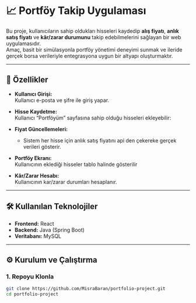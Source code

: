 # 📈 Portföy Takip Uygulaması

Bu proje, kullanıcıların sahip oldukları hisseleri kaydedip **alış fiyatı**, **anlık satış fiyatı** ve **kâr/zarar durumunu** takip edebilmelerini sağlayan bir web uygulamasıdır.  
Amaç, basit bir simülasyonla portföy yönetimi deneyimi sunmak ve ileride gerçek borsa verileriyle entegrasyona uygun bir altyapı oluşturmaktır.

---

## 🚀 Özellikler

- **Kullanıcı Girişi:**  
  Kullanıcı e-posta ve şifre ile giriş yapar.

- **Hisse Kaydetme:**  
  Kullanıcı “Portföyüm” sayfasına sahip olduğu hisseleri ekleyebilir:  

- **Fiyat Güncellemeleri:**  
  - Sistem her hisse için anlık satış fiyatını api den çekereke gerçek verileri gösterir.

- **Portföy Ekranı:**  
  Kullanıcının eklediği hisseler tablo halinde gösterilir

- **Kâr/Zarar Hesabı:**  
  Kullanıcının kar/zarar durumları hesaplanır.

---

## 🛠️ Kullanılan Teknolojiler

- **Frontend:** React  
- **Backend:** Java (Spring Boot)  
- **Veritabanı:** MySQL  

---

## ⚙️ Kurulum ve Çalıştırma

### 1. Repoyu Klonla
```bash
git clone https://github.com/MisraBaran/portfolio-project.git
cd portfolio-project

